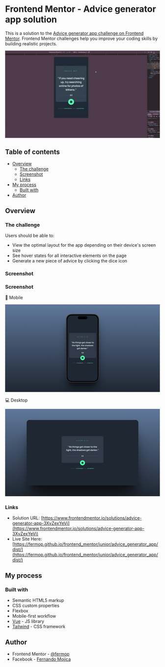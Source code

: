 # Frontend Mentor - Advice generator app solution

This is a solution to the [Advice generator app challenge on Frontend Mentor](https://www.frontendmentor.io/challenges/advice-generator-app-QdUG-13db). Frontend Mentor challenges help you improve your coding skills by building realistic projects.

![Sample GIF](./public/assets/video/sample.gif)

## Table of contents

- [Overview](#overview)
  - [The challenge](#the-challenge)
  - [Screenshot](#screenshot)
  - [Links](#links)
- [My process](#my-process)
  - [Built with](#built-with)
- [Author](#author)

## Overview

### The challenge

Users should be able to:

- View the optimal layout for the app depending on their device's screen size
- See hover states for all interactive elements on the page
- Generate a new piece of advice by clicking the dice icon

### Screenshot

### Screenshot

📱 Mobile

![Mobile](./public/assets/images/mobile.png)

💻 Desktop

![Desktop](./public/assets/images/desktop.png)

### Links

- Solution URL: [https://www.frontendmentor.io/solutions/advice-generator-app-3XvZexYeVi](https://www.frontendmentor.io/solutions/advice-generator-app-3XvZexYeVi)
- Live Site Here: [https://fermop.github.io/frontend_mentor/junior/advice_generator_app/dist/](https://fermop.github.io/frontend_mentor/junior/advice_generator_app/dist/)

## My process

### Built with

- Semantic HTML5 markup
- CSS custom properties
- Flexbox
- Mobile-first workflow
- [Vue](https://vuejs.org/) - JS library
- [Tailwind](https://tailwindcss.com/) - CSS framework

## Author

- Frontend Mentor - [@fermop](https://www.frontendmentor.io/profile/fermop)
- Facebook - [Fernando Mojica](https://www.facebook.com/fernando.mojica.758737/)